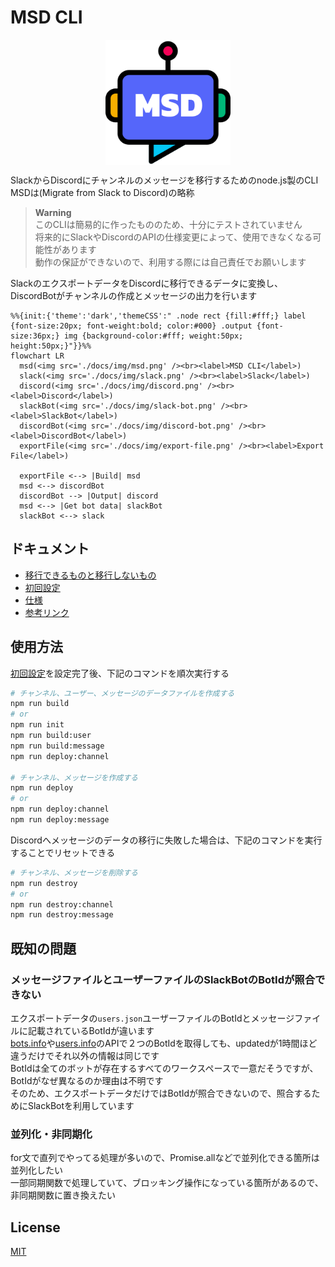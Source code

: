 # MSD CLI

<img src="./docs//img/msd.png" style="margin-left:auto; margin-right:auto; width:200px; display:block;">

SlackからDiscordにチャンネルのメッセージを移行するためのnode.js製のCLI  
MSDは(Migrate from Slack to Discord)の略称  

> **Warning**  
> このCLIは簡易的に作ったもののため、十分にテストされていません  
> 将来的にSlackやDiscordのAPIの仕様変更によって、使用できなくなる可能性があります  
> 動作の保証ができないので、利用する際には自己責任でお願いします  

SlackのエクスポートデータをDiscordに移行できるデータに変換し、DiscordBotがチャンネルの作成とメッセージの出力を行います  

```mermaid
%%{init:{'theme':'dark','themeCSS':" .node rect {fill:#fff;} label {font-size:20px; font-weight:bold; color:#000} .output {font-size:36px;} img {background-color:#fff; weight:50px; height:50px;}"}}%%
flowchart LR
  msd(<img src='./docs/img/msd.png' /><br><label>MSD CLI</label>)
  slack(<img src='./docs/img/slack.png' /><br><label>Slack</label>)
  discord(<img src='./docs/img/discord.png' /><br><label>Discord</label>)
  slackBot(<img src='./docs/img/slack-bot.png' /><br><label>SlackBot</label>)
  discordBot(<img src='./docs/img/discord-bot.png' /><br><label>DiscordBot</label>)
  exportFile(<img src='./docs/img/export-file.png' /><br><label>Export File</label>)

  exportFile <--> |Build| msd
  msd <--> discordBot
  discordBot --> |Output| discord
  msd <--> |Get bot data| slackBot
  slackBot <--> slack
```

## ドキュメント

- [移行できるものと移行しないもの](./docs/migration.md)
- [初回設定](./docs/init.md)
- [仕様](./docs/specification.md)
- [参考リンク](./docs/reference.md)

## 使用方法

[初回設定](./docs/initial-setting.md)を設定完了後、下記のコマンドを順次実行する  

```zsh
# チャンネル、ユーザー、メッセージのデータファイルを作成する
npm run build
# or
npm run init
npm run build:user
npm run build:message
npm run deploy:channel

# チャンネル、メッセージを作成する
npm run deploy
# or
npm run deploy:channel
npm run deploy:message
```

Discordへメッセージのデータの移行に失敗した場合は、下記のコマンドを実行することでリセットできる  

```zsh
# チャンネル、メッセージを削除する
npm run destroy
# or
npm run destroy:channel
npm run destroy:message
```

## 既知の問題

### メッセージファイルとユーザーファイルのSlackBotのBotIdが照合できない

エクスポートデータの`users.json`ユーザーファイルのBotIdとメッセージファイルに記載されているBotIdが違います  
[bots.info](https://api.slack.com/methods/bots.info)や[users.info](https://api.slack.com/methods/users.info)のAPIで２つのBotIdを取得しても、updatedが1時間ほど違うだけでそれ以外の情報は同じです  
BotIdは全てのボットが存在するすべてのワークスペースで一意だそうですが、BotIdがなぜ異なるのか理由は不明です  
そのため、エクスポートデータだけではBotIdが照合できないので、照合するためにSlackBotを利用しています  

### 並列化・非同期化

for文で直列でやってる処理が多いので、Promise.allなどで並列化できる箇所は並列化したい  
一部同期関数で処理していて、ブロッキング操作になっている箇所があるので、非同期関数に置き換えたい  

## License

[MIT](https://opensource.org/licenses/MIT)

